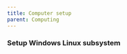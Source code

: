 ```yaml
---
title: Computer setup
parent: Computing
---
```


<!-- ## Setup a new workstation -->

### Setup Windows Linux subsystem
